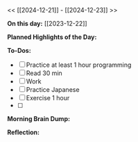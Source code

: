 
<< [[2024-12-21]] - [[2024-12-23]] >>

**On this day:** [[2023-12-22]]

**Planned Highlights of the Day:**


**To-Dos:**
- [ ] Practice at least 1 hour programming
- [ ] Read 30 min
- [ ] Work
- [ ] Practice Japanese
- [ ] Exercise 1 hour
- [ ] 

**Morning Brain Dump:**


**Reflection:**

